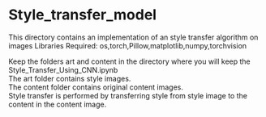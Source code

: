 # Style_transfer_model
This directory contains an implementation of an style transfer algorithm on images
Libraries Required:  os,torch,Pillow,matplotlib,numpy,torchvision

Keep the folders art and content in the directory where you will keep the Style_Transfer_Using_CNN.ipynb  
The art folder contains style images.  
The content folder contains original content images.  
Style transfer is performed by transferring style from style image to the content in the content image.

